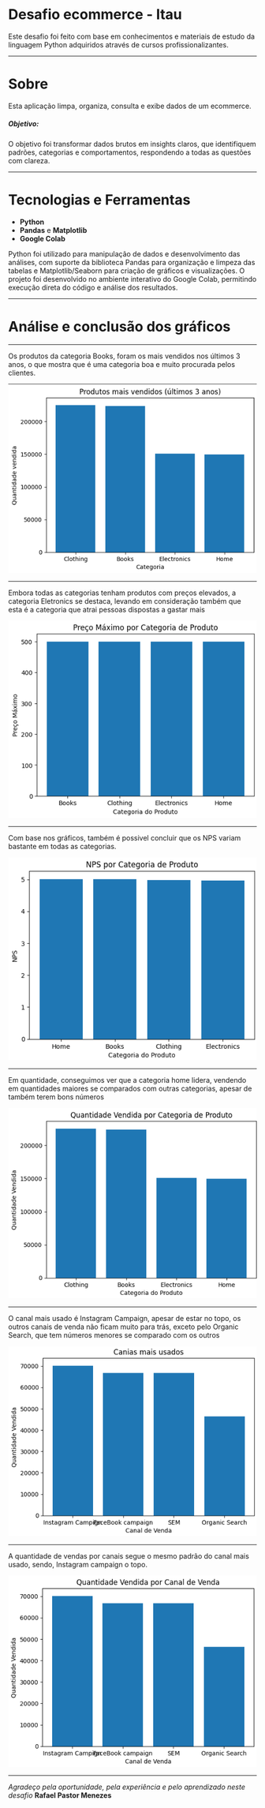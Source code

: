# Desafio ecommerce - Itau

Este desafio foi feito com base em conhecimentos e materiais de estudo da linguagem Python adquiridos através de cursos profissionalizantes.

---

# Sobre

Esta aplicação limpa, organiza, consulta e exibe dados de um ecommerce.

##### Objetivo:
O objetivo foi transformar dados brutos em insights claros, que identifiquem padrões, categorias e comportamentos, respondendo a todas as questões com clareza.

---

# Tecnologias e Ferramentas
- **Python**  
- **Pandas** e **Matplotlib**  
- **Google Colab**
  
Python foi utilizado para manipulação de dados e desenvolvimento das análises, com suporte da biblioteca Pandas para organização e limpeza das tabelas e Matplotlib/Seaborn para criação de gráficos e visualizações. O projeto foi desenvolvido no ambiente interativo do Google Colab, permitindo execução direta do código e análise dos resultados.

--- 

# Análise e conclusão dos gráficos

---
Os produtos da categoria Books, foram os mais vendidos nos últimos 3 anos, o que mostra que é uma categoria boa e muito procurada pelos clientes.

![Produto mais vendido](img/MaisVendidoUltimos_3anos.png)

---
Embora todas as categorias tenham produtos com preços elevados, a categoria Eletronics se destaca, levando em consideração também que esta é a categoria que atrai pessoas dispostas a gastar mais

![Produto mais caro](img/PrecoMax_pCategoria.png)

---
Com base nos gráficos, também é possivel concluir que os NPS variam bastante em todas as categorias.

![NPS por categoria](img/NPS_pCategoria.png)

---
Em quantidade, conseguimos ver que a categoria home lidera, vendendo em quantidades maiores se comparados com outras categorias, apesar de também terem bons números

![Qtd vendas por categoria](img/QtdVendas_pCategoria.png)

---
O canal mais usado é Instagram Campaign, apesar de estar no topo, os outros canais de venda não ficam muito para trás, exceto pelo Organic Search, que tem números menores se comparado com os outros

![Canais mais usados](img/CanaisMais_Usados.png)

---
A quantidade de vendas por canais segue o mesmo padrão do canal mais usado, sendo, Instagram campaign o topo.

![Qtd vendas por canal](img/Qtd_pCanal.png)

---

*Agradeço pela oportunidade, pela experiência e pelo aprendizado neste desafio*
**Rafael Pastor Menezes**
